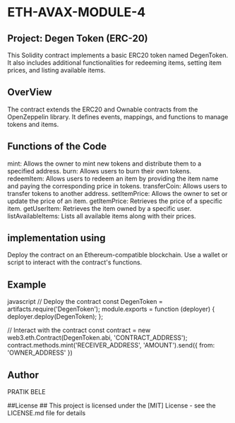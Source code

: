 # ETH-AVAX-MODULE-4
## Project: Degen Token (ERC-20) ##
This Solidity contract implements a basic ERC20 token named DegenToken. It also includes additional functionalities for redeeming items, setting item prices, and listing available items.

## OverView ##
The contract extends the ERC20 and Ownable contracts from the OpenZeppelin library.
It defines events, mappings, and functions to manage tokens and items.

## Functions of the Code ##
mint: Allows the owner to mint new tokens and distribute them to a specified address.
burn: Allows users to burn their own tokens.
redeemItem: Allows users to redeem an item by providing the item name and paying the corresponding price in tokens.
transferCoin: Allows users to transfer tokens to another address.
setItemPrice: Allows the owner to set or update the price of an item.
getItemPrice: Retrieves the price of a specific item.
getUserItem: Retrieves the item owned by a specific user.
listAvailableItems: Lists all available items along with their prices.

## implementation using ##
Deploy the contract on an Ethereum-compatible blockchain.
Use a wallet or script to interact with the contract's functions.

## Example ##
javascript
// Deploy the contract
const DegenToken = artifacts.require('DegenToken');
module.exports = function (deployer) {
  deployer.deploy(DegenToken);
};

// Interact with the contract
const contract = new web3.eth.Contract(DegenToken.abi, 'CONTRACT_ADDRESS');
contract.methods.mint('RECEIVER_ADDRESS', 'AMOUNT').send({ from: 'OWNER_ADDRESS' })

## Author ##
PRATIK BELE 

##License ##
This project is licensed under the [MIT] License - see the LICENSE.md file for details
